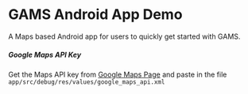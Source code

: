 # GAMS Android App Demo
A Maps based Android app for users to quickly get started with GAMS. 


##### Google Maps API Key
Get the Maps API key from [Google Maps Page](https://developers.google.com/maps/documentation/android/start#get-keyhttps://developers.google.com/maps/documentation/android/start#get-key) and paste in the file `app/src/debug/res/values/google_maps_api.xml`

